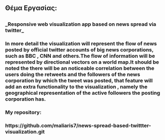 
<h2>Θέμα Εργασίας:<h2>

<h3>_Responsive web visualization app based on news spread via twitter_<h3>

In more detail the visualization will represent the flow of news posted by official twitter accounts of big news corporations,
such as BBC , CNN and others.The flow of information will be represented by directional vectors on a world map.It should be noted the there will be an noticeable correlation between the 
users doing the retweets and the followers of the news corporation by which the tweet was posted, that feature will add an extra
functionality to the visualization , namely the geographical representation of the active followers the posting corporation has.

<h3>My repository:<h3>https://github.com/maliaris7/news-spread-based-twittter-visualization.git
